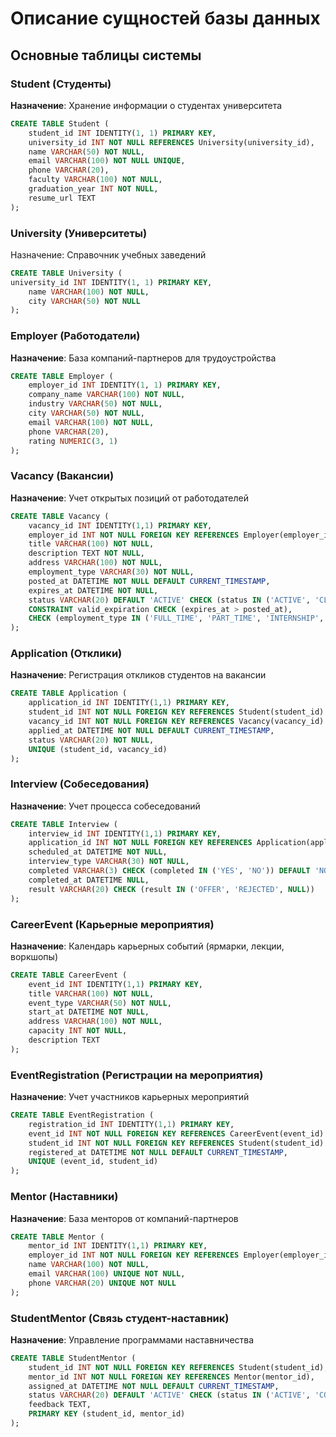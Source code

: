 # Описание сущностей базы данных

## Основные таблицы системы

### Student (Студенты)
**Назначение**: Хранение информации о студентах университета
```sql
CREATE TABLE Student (
    student_id INT IDENTITY(1, 1) PRIMARY KEY,
    university_id INT NOT NULL REFERENCES University(university_id),
    name VARCHAR(50) NOT NULL,
    email VARCHAR(100) NOT NULL UNIQUE,
    phone VARCHAR(20),
    faculty VARCHAR(100) NOT NULL,
    graduation_year INT NOT NULL,
    resume_url TEXT
);
```

### University (Университеты)
Назначение: Справочник учебных заведений
```sql
CREATE TABLE University (
university_id INT IDENTITY(1, 1) PRIMARY KEY,
    name VARCHAR(100) NOT NULL,
    city VARCHAR(50) NOT NULL
);
```

### Employer (Работодатели)
**Назначение**: База компаний-партнеров для трудоустройства
```sql
CREATE TABLE Employer (
    employer_id INT IDENTITY(1, 1) PRIMARY KEY,
    company_name VARCHAR(100) NOT NULL,
    industry VARCHAR(50) NOT NULL,
    city VARCHAR(50) NOT NULL,
    email VARCHAR(100) NOT NULL,
    phone VARCHAR(20),
    rating NUMERIC(3, 1)
);
```

### Vacancy (Вакансии)
**Назначение**: Учет открытых позиций от работодателей
```sql
CREATE TABLE Vacancy (
    vacancy_id INT IDENTITY(1,1) PRIMARY KEY,
    employer_id INT NOT NULL FOREIGN KEY REFERENCES Employer(employer_id) ON DELETE NO ACTION,
    title VARCHAR(100) NOT NULL,
    description TEXT NOT NULL,
    address VARCHAR(100) NOT NULL,
    employment_type VARCHAR(30) NOT NULL,
    posted_at DATETIME NOT NULL DEFAULT CURRENT_TIMESTAMP,
    expires_at DATETIME NOT NULL,
    status VARCHAR(20) DEFAULT 'ACTIVE' CHECK (status IN ('ACTIVE', 'CLOSED', 'EXPIRED')),
    CONSTRAINT valid_expiration CHECK (expires_at > posted_at),
    CHECK (employment_type IN ('FULL_TIME', 'PART_TIME', 'INTERNSHIP', 'REMOTE'))
);
```

### Application (Отклики)
**Назначение**: Регистрация откликов студентов на вакансии
```sql
CREATE TABLE Application (
    application_id INT IDENTITY(1,1) PRIMARY KEY,
    student_id INT NOT NULL FOREIGN KEY REFERENCES Student(student_id) ON DELETE CASCADE,
    vacancy_id INT NOT NULL FOREIGN KEY REFERENCES Vacancy(vacancy_id) ON DELETE CASCADE,
    applied_at DATETIME NOT NULL DEFAULT CURRENT_TIMESTAMP,
    status VARCHAR(20) NOT NULL,
    UNIQUE (student_id, vacancy_id)
);
```

### Interview (Собеседования)
**Назначение**: Учет процесса собеседований
```sql
CREATE TABLE Interview (
    interview_id INT IDENTITY(1,1) PRIMARY KEY,
    application_id INT NOT NULL FOREIGN KEY REFERENCES Application(application_id) ON DELETE CASCADE,
    scheduled_at DATETIME NOT NULL,
    interview_type VARCHAR(30) NOT NULL,
    completed VARCHAR(3) CHECK (completed IN ('YES', 'NO')) DEFAULT 'NO',
    completed_at DATETIME NULL,
    result VARCHAR(20) CHECK (result IN ('OFFER', 'REJECTED', NULL))
);
```

### CareerEvent (Карьерные мероприятия)
**Назначение**: Календарь карьерных событий (ярмарки, лекции, воркшопы)
```sql
CREATE TABLE CareerEvent (
    event_id INT IDENTITY(1,1) PRIMARY KEY,
    title VARCHAR(100) NOT NULL,
    event_type VARCHAR(50) NOT NULL,
    start_at DATETIME NOT NULL,
    address VARCHAR(100) NOT NULL,
    capacity INT NOT NULL,
    description TEXT
);
```

### EventRegistration (Регистрации на мероприятия)
**Назначение**: Учет участников карьерных мероприятий
```sql
CREATE TABLE EventRegistration (
    registration_id INT IDENTITY(1,1) PRIMARY KEY,
    event_id INT NOT NULL FOREIGN KEY REFERENCES CareerEvent(event_id) ON DELETE CASCADE,
    student_id INT NOT NULL FOREIGN KEY REFERENCES Student(student_id) ON DELETE CASCADE,
    registered_at DATETIME NOT NULL DEFAULT CURRENT_TIMESTAMP,
    UNIQUE (event_id, student_id)
);
```

### Mentor (Наставники)
**Назначение**: База менторов от компаний-партнеров
```sql
CREATE TABLE Mentor (
    mentor_id INT IDENTITY(1,1) PRIMARY KEY,
    employer_id INT NOT NULL FOREIGN KEY REFERENCES Employer(employer_id),
    name VARCHAR(100) NOT NULL,
    email VARCHAR(100) UNIQUE NOT NULL,
    phone VARCHAR(20) UNIQUE NOT NULL
);
```

### StudentMentor (Связь студент-наставник)
**Назначение**: Управление программами наставничества
```sql
CREATE TABLE StudentMentor (
    student_id INT NOT NULL FOREIGN KEY REFERENCES Student(student_id),
    mentor_id INT NOT NULL FOREIGN KEY REFERENCES Mentor(mentor_id),
    assigned_at DATETIME NOT NULL DEFAULT CURRENT_TIMESTAMP,
    status VARCHAR(20) DEFAULT 'ACTIVE' CHECK (status IN ('ACTIVE', 'COMPLETED', 'CANCELLED')),
    feedback TEXT,
    PRIMARY KEY (student_id, mentor_id)
);
```
